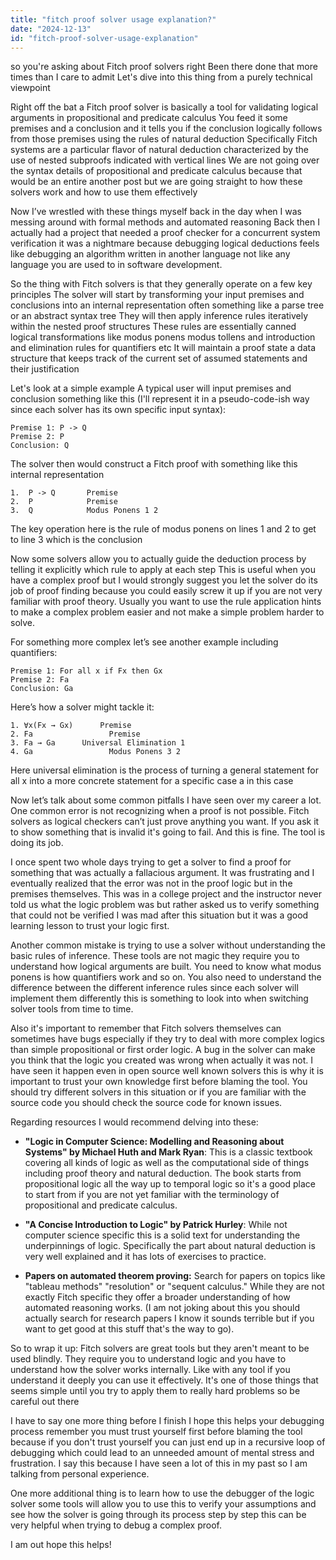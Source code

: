 ```yaml
---
title: "fitch proof solver usage explanation?"
date: "2024-12-13"
id: "fitch-proof-solver-usage-explanation"
---
```


 so you're asking about Fitch proof solvers right Been there done that more times than I care to admit Let's dive into this thing from a purely technical viewpoint

Right off the bat a Fitch proof solver is basically a tool for validating logical arguments in propositional and predicate calculus You feed it some premises and a conclusion and it tells you if the conclusion logically follows from those premises using the rules of natural deduction Specifically Fitch systems are a particular flavor of natural deduction characterized by the use of nested subproofs indicated with vertical lines We are not going over the syntax details of propositional and predicate calculus because that would be an entire another post but we are going straight to how these solvers work and how to use them effectively

Now I’ve wrestled with these things myself back in the day when I was messing around with formal methods and automated reasoning Back then I actually had a project that needed a proof checker for a concurrent system verification it was a nightmare because debugging logical deductions feels like debugging an algorithm written in another language not like any language you are used to in software development.

So the thing with Fitch solvers is that they generally operate on a few key principles The solver will start by transforming your input premises and conclusions into an internal representation often something like a parse tree or an abstract syntax tree They will then apply inference rules iteratively within the nested proof structures These rules are essentially canned logical transformations like modus ponens modus tollens and introduction and elimination rules for quantifiers etc It will maintain a proof state a data structure that keeps track of the current set of assumed statements and their justification

Let's look at a simple example A typical user will input premises and conclusion something like this (I'll represent it in a pseudo-code-ish way since each solver has its own specific input syntax):

```
Premise 1: P -> Q
Premise 2: P
Conclusion: Q
```

The solver then would construct a Fitch proof with something like this internal representation

```
1.  P -> Q       Premise
2.  P            Premise
3.  Q            Modus Ponens 1 2
```
The key operation here is the rule of modus ponens on lines 1 and 2 to get to line 3 which is the conclusion

Now some solvers allow you to actually guide the deduction process by telling it explicitly which rule to apply at each step This is useful when you have a complex proof but I would strongly suggest you let the solver do its job of proof finding because you could easily screw it up if you are not very familiar with proof theory. Usually you want to use the rule application hints to make a complex problem easier and not make a simple problem harder to solve.

For something more complex let’s see another example including quantifiers:
```
Premise 1: For all x if Fx then Gx
Premise 2: Fa
Conclusion: Ga
```

Here’s how a solver might tackle it:
```
1. ∀x(Fx → Gx)      Premise
2. Fa                 Premise
3. Fa → Ga      Universal Elimination 1
4. Ga                 Modus Ponens 3 2
```
Here universal elimination is the process of turning a general statement for all x into a more concrete statement for a specific case a in this case

Now let’s talk about some common pitfalls I have seen over my career a lot. One common error is not recognizing when a proof is not possible. Fitch solvers as logical checkers can’t just prove anything you want. If you ask it to show something that is invalid it's going to fail. And this is fine. The tool is doing its job.

I once spent two whole days trying to get a solver to find a proof for something that was actually a fallacious argument. It was frustrating and I eventually realized that the error was not in the proof logic but in the premises themselves. This was in a college project and the instructor never told us what the logic problem was but rather asked us to verify something that could not be verified I was mad after this situation but it was a good learning lesson to trust your logic first.

Another common mistake is trying to use a solver without understanding the basic rules of inference. These tools are not magic they require you to understand how logical arguments are built. You need to know what modus ponens is how quantifiers work and so on. You also need to understand the difference between the different inference rules since each solver will implement them differently this is something to look into when switching solver tools from time to time.

Also it's important to remember that Fitch solvers themselves can sometimes have bugs especially if they try to deal with more complex logics than simple propositional or first order logic. A bug in the solver can make you think that the logic you created was wrong when actually it was not. I have seen it happen even in open source well known solvers this is why it is important to trust your own knowledge first before blaming the tool. You should try different solvers in this situation or if you are familiar with the source code you should check the source code for known issues.

Regarding resources I would recommend delving into these:

*   **"Logic in Computer Science: Modelling and Reasoning about Systems" by Michael Huth and Mark Ryan**: This is a classic textbook covering all kinds of logic as well as the computational side of things including proof theory and natural deduction. The book starts from propositional logic all the way up to temporal logic so it's a good place to start from if you are not yet familiar with the terminology of propositional and predicate calculus.

*   **"A Concise Introduction to Logic" by Patrick Hurley**: While not computer science specific this is a solid text for understanding the underpinnings of logic. Specifically the part about natural deduction is very well explained and it has lots of exercises to practice.

* **Papers on automated theorem proving:** Search for papers on topics like "tableau methods" "resolution" or "sequent calculus." While they are not exactly Fitch specific they offer a broader understanding of how automated reasoning works. (I am not joking about this you should actually search for research papers I know it sounds terrible but if you want to get good at this stuff that's the way to go).

So to wrap it up: Fitch solvers are great tools but they aren't meant to be used blindly. They require you to understand logic and you have to understand how the solver works internally. Like with any tool if you understand it deeply you can use it effectively. It's one of those things that seems simple until you try to apply them to really hard problems so be careful out there

I have to say one more thing before I finish I hope this helps your debugging process remember you must trust yourself first before blaming the tool because if you don't trust yourself you can just end up in a recursive loop of debugging which could lead to an unneeded amount of mental stress and frustration. I say this because I have seen a lot of this in my past so I am talking from personal experience.

One more additional thing is to learn how to use the debugger of the logic solver some tools will allow you to use this to verify your assumptions and see how the solver is going through its process step by step this can be very helpful when trying to debug a complex proof.

 I am out hope this helps!
